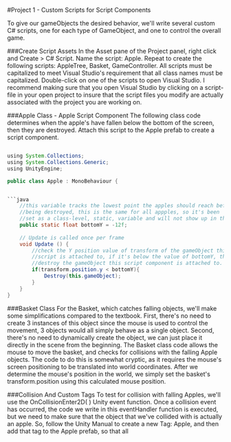 #Project 1 - Custom Scripts for Script Components

To give our gameObjects the desired behavior, we'll write several custom C# scripts, one for each type of GameObject, and one to control the overall game.  

###Create Script Assets
In the Asset pane of the Project panel, right click and Create > C# Script.  Name the script: Apple.  Repeat to create the following scripts:  AppleTree, Basket, GameController.  All scripts must be capitalized to meet Visual Studio's requirement that all class names must be capitalized.   Double-click on one of the scripts to open Visual Studio.  I recommend making sure that you open Visual Studio by clicking on a script-file in your open project to insure that the script files you modify are actually associated with the project you are working on.  

###Apple Class - Apple Script Component
The following class code determines when the apple's have fallen below the bottom of the screen, then they are destroyed.
Attach this script to the Apple prefab to create a script component.  


```java

using System.Collections;
using System.Collections.Generic;
using UnityEngine;

public class Apple : MonoBehaviour {


```java
    //this variable tracks the lowest point the apples should reach before 
    //being destroyed, this is the same for all appples, so it's been
    //set as a class-level, static, variable and will not show up in the inspector.
    public static float bottomY = -12f;
	
	// Update is called once per frame
	void Update () {
        //check the Y position value of transform of the gameObject this 
        //script is attached to, if it's below the value of bottomY, then
        //destroy the gameObject this script component is attached to.
        if(transform.position.y < bottomY){
            Destroy(this.gameObject);
        }
	}
}

```

###Basket Class
For the Basket, which catches falling objects, we'll make some simplifications compared to the textbook.  First, there's no need to create 3 instances of this object since the mouse is used to control the movement, 3 objects would all simply behave as a single object.  Second, there's no need to dynamically create the object, we can just place it directly in the scene from the beginning.  The Basket class code allows the mouse to move the basket, and checks for collisions with the falling Apple objects.  The code to do this is somewhat cryptic, as it requires the mouse's screen positioning to be translated into world coordinates.  After we determine the mouse's position in the world, we simply set the basket's transform.position using this calculated mouse position.  

###Collision And Custom Tags
To test for collision with falling Apples, we'll use the OnCollisionEnter2D( ) Unity event function.  Once a collision event has occurred, the code we write in this eventHandler function is executed, but we need to make sure that the object that we've collided with is actually an apple. So, follow the Unity Manual to create a new Tag: Apple, and then add that tag to the Apple prefab, so that all 




  
